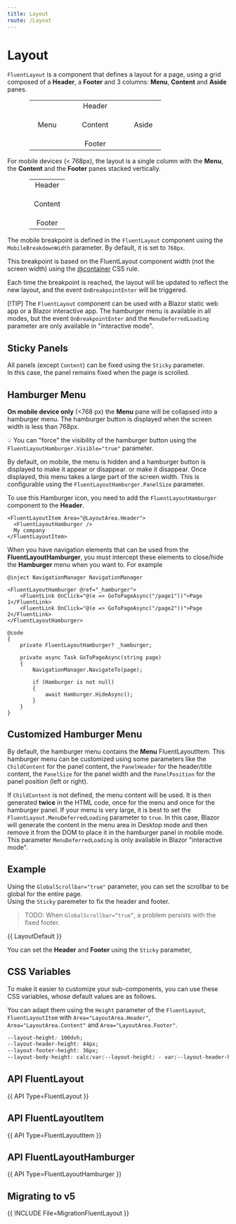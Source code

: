 ```yaml
---
title: Layout
route: /Layout
---
```


# Layout

`FluentLayout` is a component that defines a layout for a page, using a grid composed of a **Header**, a **Footer**
and 3 columns: **Menu**, **Content** and **Aside** panes.

<table class="layout-schema">
  <tr>
    <td colspan="3">Header</td>
  </tr>
  <tr>
    <td>Menu</td>
    <td style="width: 100%; height: 60px;">Content</td>
    <td>Aside</td>
  <tr>
    <td colspan="3">Footer</td>
  </tr>
</table>

For mobile devices (< 768px), the layout is a single column with the **Menu**, the **Content** and the **Footer** panes stacked vertically.

<table class="layout-schema">
  <tr>
    <td>Header</td>
  </tr>
  <tr>
    <td style="width: 100%; height: 60px;">Content</td>
  <tr>
    <td>Footer</td>
  </tr>
</table>

The mobile breakpoint is defined in the `FluentLayout` component using the `MobileBreakdownWidth` parameter.
By default, it is set to `768px`.

This breakpoint is based on the FluentLayout component width (not the screen width)
using the [@container](https://developer.mozilla.org/en-US/docs/Web/CSS/@container) CSS rule.

Each time the breakpoint is reached, the layout will be updated to reflect the new layout, and the event `OnBreakpointEnter` will be triggered.

[!TIP] The `FluentLayout` component can be used with a Blazor static web app or a Blazor interactive app.
The hamburger menu is available in all modes, but the event `OnBreakpointEnter` and the `MenuDeferredLoading` parameter are only available in "interactive mode".

## Sticky Panels

  All panels (except `Content`) can be fixed using the `Sticky` parameter.  
  In this case, the panel remains fixed when the page is scrolled.

## Hamburger Menu

  **On mobile device only** (<768 px) the **Menu** pane will be collapsed into a hamburger menu.
  The hamburger button is displayed when the screen width is less than 768px.

  💡 You can "force" the visibility of the hamburger button using
  the `FluentLayoutHamburger.Visible="true"` parameter.

  By default, on mobile, the menu is hidden and a hamburger button is displayed to make it appear or disappear.
  or make it disappear. Once displayed, this menu takes a large part of the screen width.
  This is configurable using the `FluentLayoutHamburger.PanelSize` parameter.

  To use this Hamburger icon, you need to add the `FluentLayoutHamburger` component to the **Header**.

  ```razor
  <FluentLayoutItem Area="@LayoutArea.Header">
    <FluentLayoutHamburger />
    My company
  </FluentLayoutItem>
  ```

When you have navigation elements that can be used from the **FluentLayoutHamburger**, you must intercept
these elements to close/hide the **Hamburger** menu when you want to. For example

```razor
@inject NavigationManager NavigationManager

<FluentLayoutHamburger @ref="_hamburger">
    <FluentLink OnClick="@(e => GoToPageAsync("/page1"))">Page 1</FluentLink>
    <FluentLink OnClick="@(e => GoToPageAsync("/page2"))">Page 2</FluentLink>
</FluentLayoutHamburger>

@code
{
    private FluentLayoutHamburger? _hamburger;

    private async Task GoToPageAsync(string page)
    {
        NavigationManager.NavigateTo(page);

        if (Hamburger is not null)
        {
            await Hamburger.HideAsync();
        }
    }
}
```

## Customized Hamburger Menu

By default, the hamburger menu contains the **Menu** FluentLayoutItem.
This hamburger menu can be customized using some parameters like the `ChildContent` for the panel content,
the `PanelHeader` for the header/title content, the `PanelSize` for the panel width and the `PanelPosition` for the panel position (left or right).

If `ChildContent` is not defined, the menu content will be used.
It is then generated **twice** in the HTML code, once for the menu and once for the hamburger panel.
If your menu is very large, it is best to set the `FluentLayout.MenuDeferredLoading` parameter to `true`.
In this case, Blazor will generate the content in the menu area in Desktop mode and then remove it from the DOM to place it in the hamburger panel in mobile mode.
This parameter `MenuDeferredLoading` is only available in Blazor "interactive mode".

## Example

Using the `GlobalScrollbar="true"` parameter, you can set the scrollbar to be global for the entire page.  
Using the `Sticky` paremeter to fix the header and footer.

> TODO: When `GlobalScrollbar=“true”`, a problem persists with the fixed footer.

{{ LayoutDefault }}

You can set the **Header** and **Footer** using the `Sticky` parameter,

## CSS Variables

To make it easier to customize your sub-components, you can use these CSS variables,
whose default values are as follows.

You can adapt them using the `Height` parameter of the `FluentLayout`,
`FluentLayoutItem` with `Area="LayoutArea.Header"`, `Area="LayoutArea.Content"` and `Area="LayoutArea.Footer"`.

```css
--layout-height: 100dvh;
--layout-header-height: 44px;
--layout-footer-height: 36px;
--layout-body-height: calc(var(--layout-height) - var(--layout-header-height) - var(--layout-footer-height));
```

## API FluentLayout

{{ API Type=FluentLayout }}

## API FluentLayoutItem

{{ API Type=FluentLayoutItem }}

## API FluentLayoutHamburger

{{ API Type=FluentLayoutHamburger }}

<style>
  .layout-schema {
    margin-left: 50px;
    max-width: 300px;
  }

  .layout-schema td {
    text-align: center;
    vertical-align: middle;
    border: 1px solid var(--colorNeutralStroke1);
    min-width: 65px;
  }
  .layout-schema tr:first-child {
    background-color: var(--colorBrandBackgroundHover);
    color: var(--colorNeutralForegroundOnBrand);
  }

  .layout-schema tr:last-child {
    background-color: var(--colorNeutralBackgroundDisabled);
    color: var(--colorNeutralForeground1);
  }

</style>

## Migrating to v5

{{ INCLUDE File=MigrationFluentLayout }}
